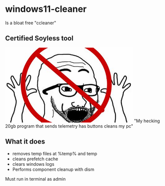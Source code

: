 # windows11-cleaner
Is a bloat free "ccleaner" 

## Certified  Soyless tool
![](soyboy.jpg) "My hecking 20gb program that sends telemetry has buttons cleans my pc"  

## What it does 
- removes temp files at %temp% and temp
- cleans prefetch cache
- clears windows logs
- Performs component cleanup with dism

Must run in terminal as admin
